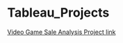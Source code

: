 # Tableau_Projects
[Video Game Sale Analysis Project link](https://public.tableau.com/views/VideoGamesSalesAnalysis_17077227832560/Dashboard1?:language=en-GB&publish=yes&:sid=&:display_count=n&:origin=viz_share_link)
